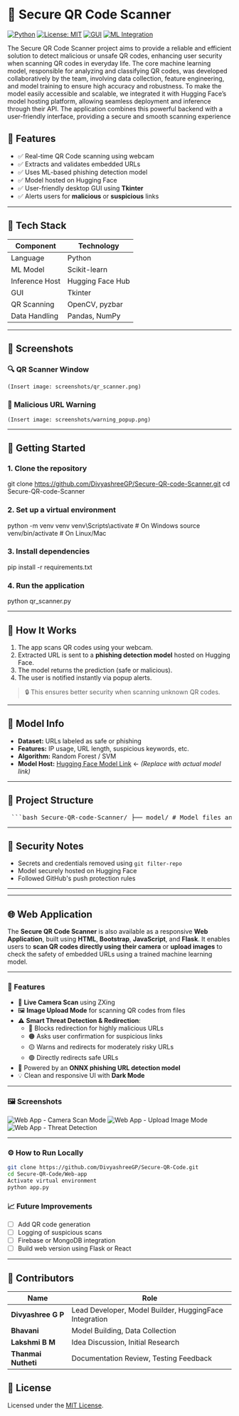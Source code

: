 # 🔐 Secure QR Code Scanner

[![Python](https://img.shields.io/badge/Python-3.10-blue?logo=python)](https://www.python.org/)
[![License: MIT](https://img.shields.io/badge/License-MIT-green.svg)](https://opensource.org/licenses/MIT)
[![GUI](https://img.shields.io/badge/GUI-Tkinter-orange)]()
[![ML Integration](https://img.shields.io/badge/Model-HuggingFace-purple?logo=huggingface)](https://huggingface.co/)

The Secure QR Code Scanner project aims to provide a reliable and efficient solution to detect malicious or unsafe QR codes, enhancing user security when scanning QR codes in everyday life. The core machine learning model, responsible for analyzing and classifying QR codes, was developed collaboratively by the team, involving data collection, feature engineering, and model training to ensure high accuracy and robustness. To make the model easily accessible and scalable, we integrated it with Hugging Face’s model hosting platform, allowing seamless deployment and inference through their API. The application combines this powerful backend with a user-friendly interface, providing a secure and smooth scanning experience
## 📌 Features

- ✅ Real-time QR Code scanning using webcam
- ✅ Extracts and validates embedded URLs
- ✅ Uses ML-based phishing detection model
- ✅ Model hosted on Hugging Face
- ✅ User-friendly desktop GUI using **Tkinter**
- ✅ Alerts users for **malicious** or **suspicious** links

---

## 🧠 Tech Stack

| Component       | Technology         |
|----------------|--------------------|
| Language        | Python             |
| ML Model        | Scikit-learn       |
| Inference Host  | Hugging Face Hub   |
| GUI             | Tkinter            |
| QR Scanning     | OpenCV, pyzbar     |
| Data Handling   | Pandas, NumPy      |

---

## 📸 Screenshots

### 🔍 QR Scanner Window
`(Insert image: screenshots/qr_scanner.png)`

### 🛑 Malicious URL Warning
`(Insert image: screenshots/warning_popup.png)`

---

## 🚀 Getting Started

### 1. Clone the repository

git clone https://github.com/DivyashreeGP/Secure-QR-code-Scanner.git
cd Secure-QR-code-Scanner

### 2. Set up a virtual environment

python -m venv venv
venv\Scripts\activate # On Windows
source venv/bin/activate # On Linux/Mac

### 3. Install dependencies

pip install -r requirements.txt

### 4. Run the application

python qr_scanner.py

---

## 🧪 How It Works

1. The app scans QR codes using your webcam.
2. Extracted URL is sent to a **phishing detection model** hosted on Hugging Face.
3. The model returns the prediction (safe or malicious).
4. The user is notified instantly via popup alerts.

> 🔒 This ensures better security when scanning unknown QR codes.

---

## 🤖 Model Info

- **Dataset:** URLs labeled as safe or phishing  
- **Features:** IP usage, URL length, suspicious keywords, etc.  
- **Algorithm:** Random Forest / SVM  
- **Model Host:** [Hugging Face Model Link](https://huggingface.co/your-model-name) ← *(Replace with actual model link)*

---

## 📁 Project Structure

<pre> ```bash Secure-QR-code-Scanner/ ├── model/ # Model files and training scripts ├── screenshots/ # UI screenshots ├── qr_scanner.py # Main app for GUI ├── web_app/ # Web version of the scanner │ ├── static/ │ ├── templates/ │ ├── app.py # Flask backend for web app │ └── ... ├── requirements.txt # Dependencies └── README.md ``` </pre>


---

## 🔐 Security Notes

- Secrets and credentials removed using `git filter-repo`
- Model securely hosted on Hugging Face
- Followed GitHub's push protection rules

---
---

## 🌐 Web Application

The **Secure QR Code Scanner** is also available as a responsive **Web Application**, built using **HTML**, **Bootstrap**, **JavaScript**, and **Flask**. It enables users to **scan QR codes directly using their camera** or **upload images** to check the safety of embedded URLs using a trained machine learning model.

---

### 🚀 Features

- 📸 **Live Camera Scan** using ZXing
- 🖼️ **Image Upload Mode** for scanning QR codes from files
- ⚠️ **Smart Threat Detection & Redirection**:
  - 🔴 Blocks redirection for highly malicious URLs
  - 🟠 Asks user confirmation for suspicious links
  - 🟡 Warns and redirects for moderately risky URLs
  - 🟢 Directly redirects safe URLs
- 🧠 Powered by an **ONNX phishing URL detection model**
- 💡 Clean and responsive UI with **Dark Mode**

---

### 🖼️ Screenshots

<!-- Add screenshots in the 'screenshots/' directory and link them here -->
![Web App - Camera Scan Mode](screenshots/webapp-camera.png)
![Web App - Upload Image Mode](screenshots/webapp-upload.png)
![Web App - Threat Detection](screenshots/webapp-threat.png)

---

### ⚙️ How to Run Locally

```bash
git clone https://github.com/DivyashreeGP/Secure-QR-Code.git
cd Secure-QR-Code/Web-app
Activate virtual environment
python app.py
``` 
### 📈 Future Improvements

- [ ] Add QR code generation
- [ ] Logging of suspicious scans
- [ ] Firebase or MongoDB integration
- [ ] Build web version using Flask or React

---

## 👥 Contributors

| Name               | Role                                                   |
| ------------------ | ------------------------------------------------------ |
| **Divyashree G P** | Lead Developer, Model Builder, HuggingFace Integration |
| **Bhavani**        | Model Building, Data Collection                        |
| **Lakshmi B M**    | Idea Discussion, Initial Research                      |
| **Thanmai Nutheti**| Documentation Review, Testing Feedback                 |


## 📜 License

Licensed under the [MIT License](LICENSE).
